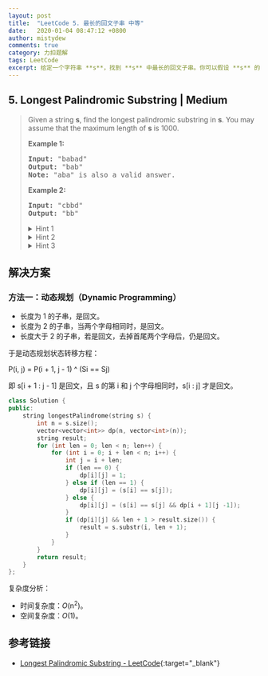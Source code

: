 ```yaml
---
layout: post
title:  "LeetCode 5. 最长的回文子串 中等"
date:   2020-01-04 08:47:12 +0800
author: mistydew
comments: true
category: 力扣题解
tags: LeetCode
excerpt: 给定一个字符串 **s**，找到 **s** 中最长的回文子串。你可以假设 **s** 的最大长度为 1000。
---
```

## 5. Longest Palindromic Substring | Medium

> Given a string **s**, find the longest palindromic substring in **s**. You may assume that the maximum length of **s** is 1000.
> 
> **Example 1:**
> 
> <pre>
> <strong>Input:</strong> "babad"
> <strong>Output:</strong> "bab"
> <strong>Note:</strong> "aba" is also a valid answer.
> </pre>
> 
> **Example 2:**
> 
> <pre>
> <strong>Input:</strong> "cbbd"
> <strong>Output:</strong> "bb"
> </pre>
> 
> <details>
> <summary>Hint 1</summary>
> How can we reuse a previously computed palindrome to compute a larger palindrome?
> </details>
> 
> <details>
> <summary>Hint 2</summary>
> If “aba” is a palindrome, is “xabax” and palindrome? Similarly is “xabay” a palindrome?
> </details>
> 
> <details>
> <summary>Hint 3</summary>
> Complexity based hint:<br>
> If we use brute-force and check whether for every start and end position a substring is a palindrome we have O(n<sup>2</sup>) start - end pairs and O(n) palindromic checks. Can we reduce the time for palindromic checks to O(1) by reusing some previous computation.
> </details>

## 解决方案

### 方法一：动态规划（Dynamic Programming）

* 长度为 1 的子串，是回文。
* 长度为 2 的子串，当两个字母相同时，是回文。
* 长度大于 2 的子串，若是回文，去掉首尾两个字母后，仍是回文。

于是动态规划状态转移方程：

P(i, j) = P(i + 1, j - 1) ^ (Si == Sj)

即 s[i + 1 : j - 1] 是回文，且 s 的第 i 和 j 个字母相同时，s[i : j] 才是回文。

```cpp
class Solution {
public:
    string longestPalindrome(string s) {
        int n = s.size();
        vector<vector<int>> dp(n, vector<int>(n));
        string result;
        for (int len = 0; len < n; len++) {
            for (int i = 0; i + len < n; i++) {
                int j = i + len;
                if (len == 0) {
                    dp[i][j] = 1;
                } else if (len == 1) {
                    dp[i][j] = (s[i] == s[j]);
                } else {
                    dp[i][j] = (s[i] == s[j] && dp[i + 1][j -1]);
                }
                if (dp[i][j] && len + 1 > result.size()) {
                    result = s.substr(i, len + 1);
                }
            }
        }
        return result;
    }
};
```

复杂度分析：
* 时间复杂度：_O_(n<sup>2</sup>)。
* 空间复杂度：_O_(1)。

## 参考链接

* [Longest Palindromic Substring - LeetCode](https://leetcode.com/problems/longest-palindromic-substring/){:target="_blank"}
